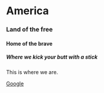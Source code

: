 # America

### Land of the free

#### Home of the brave

##### Where we kick your butt with a stick

This is where we are.

[Google](http://google.com)
